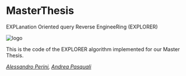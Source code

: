 # MasterThesis
EXPLanation Oriented query Reverse EngineeRing (EXPLORER)

![logo](https://imgur.com/4fvFvbK)

This is the code of the EXPLORER algorithm implemented for our Master Thesis.


_[Alessandro Perini](https://github.com/perini93), [Andrea Pasquali](https://github.com/AndreaPasquali)_       
